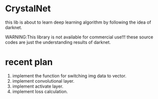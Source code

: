 # CrystalNet
this lib is about to learn deep learning algorithm by following the idea of darknet. 

WARNING:This library is not available for commercial use!!! these source codes are just the understanding results of darknet.

# recent plan
1. implement the function for switching img data to vector.
2. implement convolutional layer.
3. implement activate layer.
4. implement loss calculation.